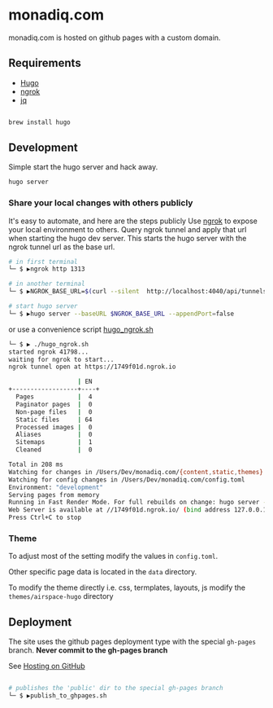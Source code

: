 # monadiq.com

monadiq.com is hosted on github pages with a custom domain.

## Requirements

* [Hugo](https://gohugo.io/getting-started/installing/)
* [ngrok](https://dashboard.ngrok.com/get-started)
* [jq](https://stedolan.github.io/jq/download/)

```sh

brew install hugo

```

## Development

Simple start the hugo server and hack away.

```sh
hugo server

```

### Share your local changes with others publicly
It's easy to automate, and here are the steps publicly
Use [ngrok](https://dashboard.ngrok.com/get-started) to expose your local environment to others.
Query ngrok tunnel and apply that url when starting the hugo dev server.
This starts the hugo server with the ngrok tunnel url as the base url.

```sh
# in first terminal
└─ $ ▶ngrok http 1313

# in another terminal 
└─ $ ▶NGROK_BASE_URL=$(curl --silent  http://localhost:4040/api/tunnels/command_line | jq '.public_url' -r | cut -f 3 -d)

# start hugo server
└─ $ ▶hugo server --baseURL $NGROK_BASE_URL --appendPort=false

```

or use a convenience script [hugo_ngrok.sh](./hugo_ngrok.sh)

```sh
└─ $ ▶ ./hugo_ngrok.sh
started ngrok 41798...
waiting for ngrok to start...
ngrok tunnel open at https://1749f01d.ngrok.io

                   | EN
+------------------+----+
  Pages            |  4
  Paginator pages  |  0
  Non-page files   |  0
  Static files     | 64
  Processed images |  0
  Aliases          |  0
  Sitemaps         |  1
  Cleaned          |  0

Total in 208 ms
Watching for changes in /Users/Dev/monadiq.com/{content,static,themes}
Watching for config changes in /Users/Dev/monadiq.com/config.toml
Environment: "development"
Serving pages from memory
Running in Fast Render Mode. For full rebuilds on change: hugo server --disableFastRender
Web Server is available at //1749f01d.ngrok.io/ (bind address 127.0.0.1)
Press Ctrl+C to stop

```

### Theme 
To adjust most of the setting modify the values in `config.toml`.

Other specific page data is located in the `data` directory.

To modify the theme directly i.e. css, termplates, layouts, js modify the `themes/airspace-hugo` directory

## Deployment

The site uses the github pages deployment type with the special `gh-pages` branch. **Never commit to the gh-pages branch**

See [Hosting on GitHub](https://gohugo.io/hosting-and-deployment/hosting-on-github/)

```sh

# publishes the 'public' dir to the special gh-pages branch
└─ $ ▶publish_to_ghpages.sh

```